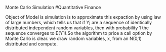 Monte Carlo Simulation 
#Quantitative Finance


Object of Model is simulation is to approximate this expaction by using law of large numbers, 
which tells us that if Yj are a sequence of identically distributed independent random variables,
then with probability 1 the sequence converges to E(Y1).So the algorithm to price a call option by Monte Carlo is clear.
we draw random variables, x, from an N(0,1) distributed and compute.

